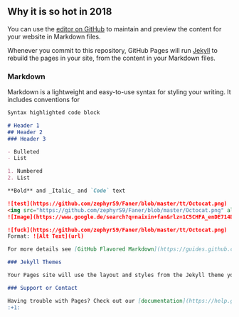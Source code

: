 ## Why it is so hot in 2018

You can use the [editor on GitHub](https://github.com/zephyrS9/faner/edit/master/README.md) to maintain and preview the content for your website in Markdown files.

Whenever you commit to this repository, GitHub Pages will run [Jekyll](https://jekyllrb.com/) to rebuild the pages in your site, from the content in your Markdown files.

### Markdown

Markdown is a lightweight and easy-to-use syntax for styling your writing. It includes conventions for

```markdown
Syntax highlighted code block

# Header 1
## Header 2
### Header 3

- Bulleted
- List

1. Numbered
2. List

**Bold** and _Italic_ and `Code` text

![test](https://github.com/zephyrS9/Faner/blob/master/tt/Octocat.png)
<img src="https://github.com/zephyrS9/Faner/blob/master/Octocat.png" alt="hi" class="inline"/>
![Image](https://www.google.de/search?q=naixin+fan&rlz=1C5CHFA_enDE714DE714&source=lnms&tbm=isch&sa=X&ved=0ahUKEwj4-prvl-DcAhXRKlAKHR-HBcIQ_AUICygC&biw=2560&bih=1321#imgrc=Pz5P6Z6VtJlb2M:)

![fuck](https://github.com/zephyrS9/Faner/blob/master/tt/Octocat.png)
Format: ![Alt Text](url)

For more details see [GitHub Flavored Markdown](https://guides.github.com/features/mastering-markdown/).

### Jekyll Themes

Your Pages site will use the layout and styles from the Jekyll theme you have selected in your [repository settings](https://github.com/zephyrS9/faner/settings). The name of this theme is saved in the Jekyll `_config.yml` configuration file.

### Support or Contact

Having trouble with Pages? Check out our [documentation](https://help.github.com/categories/github-pages-basics/) or [contact support](https://github.com/contact) and we’ll help you sort it out.
:+1:
